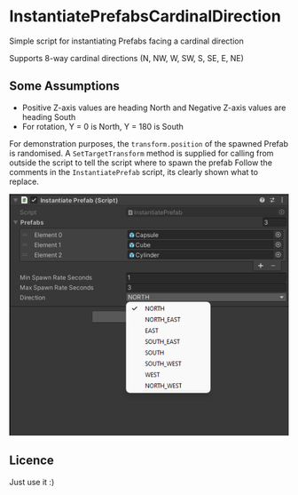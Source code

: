 # InstantiatePrefabsCardinalDirection

Simple script for instantiating Prefabs facing a cardinal direction

Supports 8-way cardinal directions (N, NW, W, SW, S, SE, E, NE)

## Some Assumptions

* Positive Z-axis values are heading North and Negative Z-axis values are heading South
* For rotation, Y = 0 is North, Y = 180 is South

For demonstration purposes, the `transform.position` of the spawned Prefab is randomised. A `SetTargetTransform` method is supplied for calling from outside the script to tell the script where to spawn the prefab
Follow the comments in the `InstantiatePrefab` script, its clearly shown what to replace.

!["Screenshot"](https://github.com/soda3x/InstantiatePrefabsCardinalDirection/blob/74dcc2a8fb5e4c4584aa618a6007def099fbb92c/screenshot.png)

## Licence

Just use it :)
